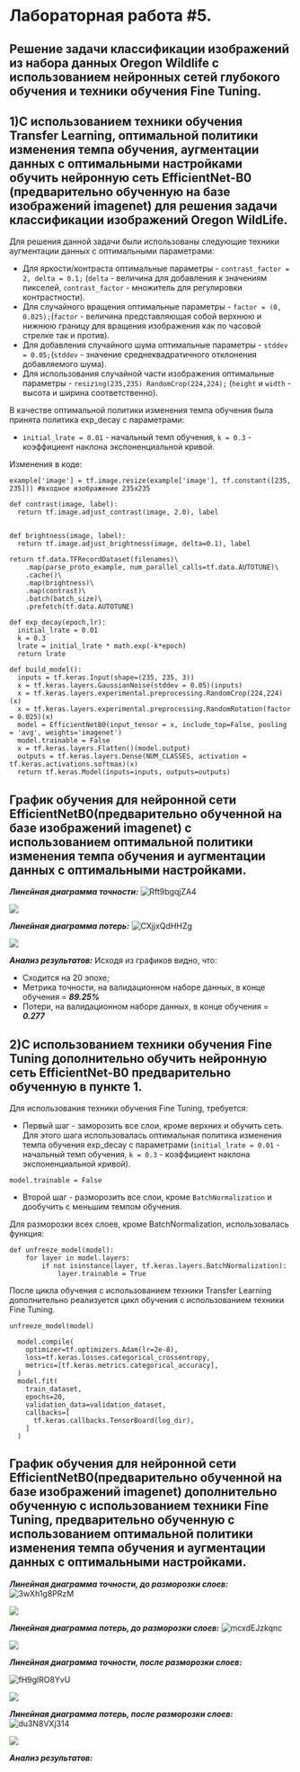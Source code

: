 Лабораторная работа #5.
===
Решение задачи классификации изображений из набора данных Oregon Wildlife с использованием нейронных сетей глубокого обучения и техники обучения Fine Tuning.
---

1)С использованием техники обучения Transfer Learning, оптимальной политики изменения темпа обучения, аугментации данных с оптимальными настройками обучить нейронную сеть EfficientNet-B0 (предварительно обученную на базе изображений imagenet) для решения задачи классификации изображений Oregon WildLife.
---

Для решения данной задачи были использованы следующие техники аугментации данных с оптимальными параметрами: 
* Для яркости/контраста оптимальные параметры - `contrast_factor = 2, delta = 0.1;` (`delta` - величина для добавления к значениям пикселей, `contrast_factor` - множитель для регулировки контрастности).
* Для случайного вращения оптимальные параметры - `factor = (0, 0.025);`(`factor` - величина представляющая собой верхнюю и нижнюю границу для вращения изображения как по часовой стрелке так и против).
* Для добавления случайного шума оптимальные параметры - `stddev = 0.05;`(`stddev` - значение среднеквадратичного отклонения добавляемого шума).
* Для использования случайной части изображения оптимальные параметры - `resizing(235,235) RandomCrop(224,224);` (`height` и `width` - высота и ширина соответственно).

В качестве оптимальной политики изменения темпа обучения была принята политика exp_decay с параметрами:
* `initial_lrate = 0.01` - начальный темп обучения, `k = 0.3` - коэффициент наклона экспоненциальной кривой.

Изменения в коде:
```
example['image'] = tf.image.resize(example['image'], tf.constant([235, 235])) #входное изображение 235х235
```
```
def contrast(image, label):
  return tf.image.adjust_contrast(image, 2.0), label


def brightness(image, label):
  return tf.image.adjust_brightness(image, delta=0.1), label
  
return tf.data.TFRecordDataset(filenames)\
    .map(parse_proto_example, num_parallel_calls=tf.data.AUTOTUNE)\
    .cache()\
    .map(brightness)\
    .map(contrast)\
    .batch(batch_size)\
    .prefetch(tf.data.AUTOTUNE)
```
```
def exp_decay(epoch,lr):
  initial_lrate = 0.01
  k = 0.3
  lrate = initial_lrate * math.exp(-k*epoch)
  return lrate
```

```
def build_model():
  inputs = tf.keras.Input(shape=(235, 235, 3))
  x = tf.keras.layers.GaussianNoise(stddev = 0.05)(inputs)
  x = tf.keras.layers.experimental.preprocessing.RandomCrop(224,224)(x)
  x = tf.keras.layers.experimental.preprocessing.RandomRotation(factor = 0.025)(x)
  model = EfficientNetB0(input_tensor = x, include_top=False, pooling = 'avg', weights='imagenet')
  model.trainable = False
  x = tf.keras.layers.Flatten()(model.output)
  outputs = tf.keras.layers.Dense(NUM_CLASSES, activation = tf.keras.activations.softmax)(x)
  return tf.keras.Model(inputs=inputs, outputs=outputs)
```

График обучения для нейронной сети EfficientNetB0(предварительно обученной на базе изображений imagenet) с использованием оптимальной политики изменения темпа обучения и аугментации данных с оптимальными настройками.
---

***Линейная диаграмма точности:***
![Rft9bgqjZA4](https://user-images.githubusercontent.com/58634989/113641622-b0bea400-9686-11eb-8020-0075656e5f5d.jpg)

<img src="./epoch_categorical_accuracy_all_in_one.svg">

***Линейная диаграмма потерь:*** 
 ![CXjjxQdHHZg](https://user-images.githubusercontent.com/58634989/113641638-ba480c00-9686-11eb-8a33-84a824183e5d.jpg)

 
 <img src="./epoch_loss_all_in_one.svg">
 
***Анализ результатов:*** 
Исходя из графиков видно, что:
* Сходится на 20 эпохе;
* Метрика точности, на валидационном наборе данных, в конце обучения = ***89.25%***
* Потери, на валидационном наборе данных, в конце обучения = ***0.277***

2)С использованием техники обучения Fine Tuning дополнительно обучить нейронную сеть EfficientNet-B0 предварительно обученную в пункте 1.
---

Для использования техники обучения Fine Tuning, требуется:
* Первый шаг - заморозить все слои, кроме верхних и обучить сеть. Для этого шага использовалась оптимальная политика изменения темпа обучения exp_decay с параметрами (`initial_lrate = 0.01` - начальный темп обучения, `k = 0.3` - коэффициент наклона экспоненциальной кривой).

```
model.trainable = False
```
* Второй шаг - разморозить все слои, кроме `BatchNormalization` и дообучить с меньшим темпом обучения.

Для разморозки всех слоев, кроме BatchNormalization, использовалась функция:
```
def unfreeze_model(model):
    for layer in model.layers:
        if not isinstance(layer, tf.keras.layers.BatchNormalization):
            layer.trainable = True
```

После цикла обучения с использованием техники Transfer Learning дополнительно реализуется цикл обучения с использованием техники Fine Tuning.
```
unfreeze_model(model)
     
  model.compile(
    optimizer=tf.optimizers.Adam(lr=2e-8),
    loss=tf.keras.losses.categorical_crossentropy,
    metrics=[tf.keras.metrics.categorical_accuracy],
  )
  model.fit(
    train_dataset,
    epochs=20,
    validation_data=validation_dataset,
    callbacks=[
      tf.keras.callbacks.TensorBoard(log_dir),
    ]
  )
```
График обучения для нейронной сети EfficientNetB0(предварительно обученной на базе изображений imagenet) дополнительно обученную с использованием техники Fine Tuning, предварительно обученную с использованием оптимальной политики изменения темпа обучения и аугментации данных с оптимальными настройками.
---
***Линейная диаграмма точности, до разморозки слоев:***
![3wXh1g8PRzM](https://user-images.githubusercontent.com/58634989/113647265-2e88ac80-9693-11eb-9748-a4f628f2b042.jpg)



<img src="./epoch_categorical_before_unfreeze.svg">

***Линейная диаграмма потерь, до разморозки слоев:*** 
![mcxdEJzkqnc](https://user-images.githubusercontent.com/58634989/113647277-33e5f700-9693-11eb-8384-d274076de878.jpg)



 
 <img src="./epoch_loss_before_unfreeze.svg">
 
 ***Линейная диаграмма точности, после разморозки слоев:***

![fH9glRO8YvU](https://user-images.githubusercontent.com/58634989/113647319-4ceea800-9693-11eb-9b60-c69bffdafb23.jpg)



<img src="./epoch_categorical_unfreeze.svg">

***Линейная диаграмма потерь, после разморозки слоев:*** 
![du3N8VXj314](https://user-images.githubusercontent.com/58634989/113647329-537d1f80-9693-11eb-9b26-58d0337b9325.jpg)


<img src="./epoch_loss_unfreeze.svg">

***Анализ результатов:*** 












